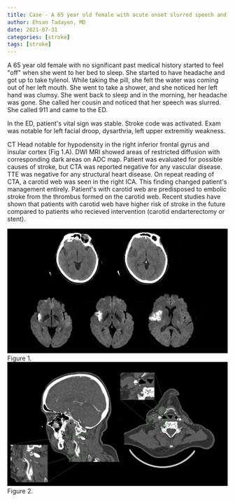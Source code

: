 ```yaml
---
title: Case - A 65 year old female with acute onset slurred speech and left hand clumsiness
author: Ehsan Tadayon, MD
date: 2021-07-31
categories: [stroke]
tags: [stroke]
---
```

A 65 year old female with no significant past medical history started to feel "off" when she went to her bed to sleep. She started to have headache and got up to take tylenol. While taking the pill, she felt the water was coming out of her left mouth. She went to take a shower, and she noticed her left hand was clumsy. She went back to sleep and in the morning, her headache was gone. She called her cousin and noticed that her speech was slurred. She called 911 and came to the ED. 

In the ED, patient's vital sign was stable. Stroke code was activated. Exam was notable for left facial droop, dysarthria, left upper extremitiy weakness.

CT Head notable for hypodensity in the right inferior frontal gyrus and insular cortex (Fig 1.A). DWI MRI showed areas of restricted diffusion with corresponding dark areas on ADC map. Patient was evaluated for possible causes of stroke, but CTA was reported negative for any vascular disease. TTE was negative for any structural heart disease. On repeat reading of CTA, a carotid web was seen in the right ICA. This finding changed patient's management entirely. Patient's with carotid web are predisposed to embolic stroke from the thrombus formed on the carotid web. Recent studies have shown that patients with carotid web have higher risk of stroke in the future compared to patients who recieved intervention (carotid endarterectomy or stent). 


![sagital view](/assets/images/carotid_web_1/img_1.png)
Figure 1. 
![axial view](/assets/images/carotid_web_1/img_2.png)
Figure 2. 

